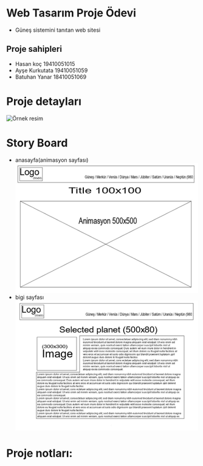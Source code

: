 # Web Tasarım Proje Ödevi
 - Güneş sistemini tanıtan web sitesi 

## Proje sahipleri
 - Hasan koç  19410051015
 - Ayşe Kurkutata  19410051059
 - Batuhan Yanar  18410051069


# Proje detayları


 ![Örnek resim](https://upload.wikimedia.org/wikipedia/commons/thumb/c/cb/Planets2013.svg/1200px-Planets2013.svg.png)
 
# Story Board
  - anasayfa(animasyon sayfası)
![ana sayfa](https://raw.githubusercontent.com/HasanKoc33/WebTasarim/main/gorseller/Ekran%20Al%C4%B1nt%C4%B1s%C4%B1.JPG)
  - bigi sayfası
![detay sayfası](https://raw.githubusercontent.com/HasanKoc33/WebTasarim/main/gorseller/Ekran%20Al%C4%B1nt%C4%B1sa%C4%B1.JPG)


# Proje notları:
 
